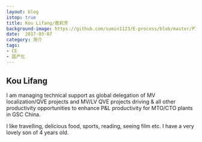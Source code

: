 ```yaml
---
layout: blog
istop: true
title: Kou Lifang/蔻莉芳
background-image: https://github.com/sumin1123/E-process/blob/master/PIC/koulifang.jpg?raw=true
date:  2017-03-07
category: 简介
tags:
- CE
- 国产化
---
```

 
## Kou Lifang

I am managing  technical support as global delegation of MV localization/QVE projects and MV/LV QVE projects driving & all other productivity opportunities to enhance P&L productivity for MTO/CTO plants in GSC China.

I like travelling, delicious food, sports, reading, seeing film etc. 
I have a very lovely son of 4 years old.
